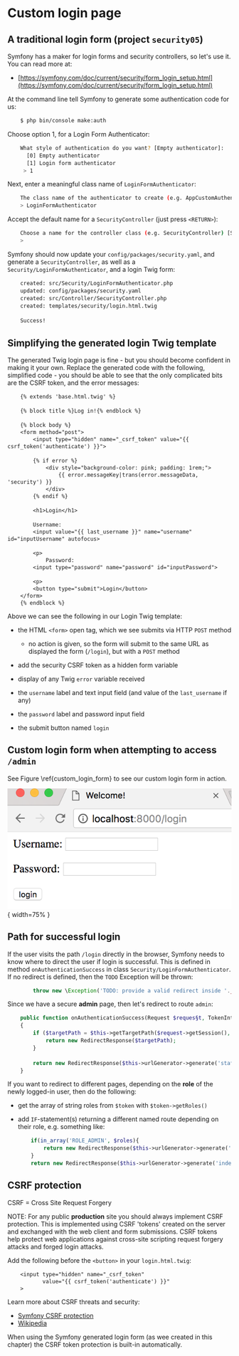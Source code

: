
# Custom login page

## A traditional login form  (project `security05`)

Symfony has a maker for login forms and security controllers, so let's use it. You can read more at:

- [https://symfony.com/doc/current/security/form_login_setup.html](https://symfony.com/doc/current/security/form_login_setup.html)

At the command line tell Symfony to generate some authentication code for us:

```bash
    $ php bin/console make:auth
```

Choose option 1, for a Login Form Authenticator:

```bash
    What style of authentication do you want? [Empty authenticator]:
      [0] Empty authenticator
      [1] Login form authenticator
     > 1
```

Next, enter a meaningful class name of `LoginFormAuthenticator`:

```bash
    The class name of the authenticator to create (e.g. AppCustomAuthenticator):
    > LoginFormAuthenticator
```

Accept the default name for a `SecurityController` (just press `<RETURN>`):

```bash
    Choose a name for the controller class (e.g. SecurityController) [SecurityController]:
    > 
```

Symfony should now update your `config/packages/security.yaml`, and generate a `SecurityController`, as well as a `Security/LoginFormAuthenticator`, and a login Twig form:

```bash
    created: src/Security/LoginFormAuthenticator.php
    updated: config/packages/security.yaml
    created: src/Controller/SecurityController.php
    created: templates/security/login.html.twig
       
    Success! 
```

## Simplifying the generated login Twig template

The generated Twig login page is fine - but you should become confident in making it your own. Replace the generated code with the following, simplified code - you should be able to see that the only complicated bits are the CSRF token, and the error messages:

```twig
    {% extends 'base.html.twig' %}
    
    {% block title %}Log in!{% endblock %}
    
    {% block body %}
    <form method="post">
        <input type="hidden" name="_csrf_token" value="{{ csrf_token('authenticate') }}">
    
        {% if error %}
            <div style="background-color: pink; padding: 1rem;">
                {{ error.messageKey|trans(error.messageData, 'security') }}
            </div>
        {% endif %}
    
        <h1>Login</h1>
    
        Username:
        <input value="{{ last_username }}" name="username" id="inputUsername" autofocus>
    
        <p>
            Password:
        <input type="password" name="password" id="inputPassword">
    
        <p>
        <button type="submit">Login</button>
    </form>
    {% endblock %}

```

Above we can see the following in our Login Twig template:

- the HTML `<form>` open tag, which we see submits via HTTP `POST` method

    - no action is given, so the form will submit to the same URL as displayed the form (`/login`), but with a `POST` method

- add the security CSRF token as a hidden form variable    
- display of any Twig `error` variable received
- the `username` label and text input field (and value of the `last_username` if any)
- the `password` label and password input field
- the submit button named `login`

## Custom login form when attempting to access `/admin`

See Figure \ref{custom_login_form} to see our custom login form in action.

![Screenshot of custom login form. \label{custom_login_form}](./03_figures/part06_security/5b_custom_login.png){ width=75% }


## Path for successful login

If the user visits the path `/login` directly in the browser, Symfony needs to know where to direct the user if login is successful. This is defined in method `onAuthenticationSuccess` in class `Security/LoginFormAuthenticator`. If no redirect is defined, then the `TODO` Exception will be thrown:

```php
        throw new \Exception('TODO: provide a valid redirect inside '.__FILE__);
```

Since we have a secure **admin** page, then let's redirect to route `admin`:

```php
    public function onAuthenticationSuccess(Request $reques§t, TokenInterface $token, $providerKey)
    {
        if ($targetPath = $this->getTargetPath($request->getSession(), $providerKey)) {
            return new RedirectResponse($targetPath);
        }

        return new RedirectResponse($this->urlGenerator->generate('staff'));
    }
```

If you want to redirect to different pages, depending on the **role** of the newly logged-in user, then do the following:

- get the array of string roles from `$token` with `$token->getRoles()`

- add `IF`-statement(s) returning a different named route depending on their role, e.g. something   like:

    ```php
        if(in_array('ROLE_ADMIN', $roles){        
            return new RedirectResponse($this->urlGenerator->generate('index_admin'));
        }        
        return new RedirectResponse($this->urlGenerator->generate('index_staff'));
    ```


## CSRF protection

CSRF = Cross Site Request Forgery

NOTE: For any public **production** site you should always implement CSRF protection. This is implemented using CSRF 'tokens' created on the server and exchanged with the web client and form submissions. CSRF tokens help protect web applications against cross-site scripting request forgery attacks and forged login attacks.

Add the following before the `<button>` in your `login.html.twig`:

```twig                
    <input type="hidden" name="_csrf_token"
           value="{{ csrf_token('authenticate') }}"
    >    
```

Learn more about CSRF threats and security:

- [Symfony CSRF protection](https://symfony.com/doc/current/security/csrf.html)
- [Wikipedia](https://en.wikipedia.org/wiki/Cross-site_request_forgery#Forging_login_requests)

When using the Symfony generated login form (as wee created in this chapter) the CSRF token protection is built-in automatically.

